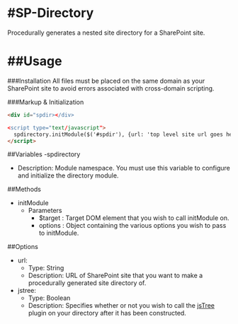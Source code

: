 #SP-Directory
============

Procedurally generates a nested site directory for a SharePoint site.

##Usage
============
###Installation
All files must be placed on the same domain as your SharePoint site to avoid errors associated with cross-domain scripting.

###Markup & Initialization
```HTML
<div id="spdir></div>

<script type="text/javascript">
  spdirectory.initModule($('#spdir'), {url: 'top level site url goes here'});
</script>
```

##Variables
-spdirectory
  - Description: Module namespace.  You must use this variable to configure and initialize the directory module.

##Methods
- initModule
  - Parameters
    - $target : Target DOM element that you wish to call initModule on.
    - options : Object containing the various options you wish to pass to initModule.

##Options
- url: 
  - Type: String
  - Description: URL of SharePoint site that you want to make a procedurally generated site directory of.
- jstree:
  - Type: Boolean
  - Description: Specifies whether or not you wish to call the [jsTree](wwww.jstree.com) plugin on your directory after it has been constructed. 
